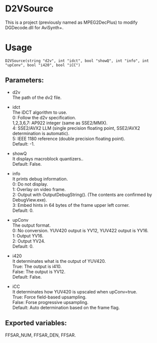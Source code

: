 # D2VSource

This is a project (previously named as MPEG2DecPlus) to modify DGDecode.dll for AviSynth+.

# Usage

 ```
 D2VSource(string "d2v", int "idct", bool "showQ", int "info", int "upConv", bool "i420", bool "iCC")
 ```

## Parameters:

- d2v\
    The path of the dv2 file.
    
- idct\
    The iDCT algorithm to use.\
    0: Follow the d2v specification.\
    1,2,3,6,7: AP922 integer (same as SSE2/MMX).\
    4: SSE2/AVX2 LLM (single precision floating point, SSE2/AVX2 determination is automatic).\
    5: IEEE 1180 reference (double precision floating point).\
    Default: -1.
    
- showQ\
    It displays macroblock quantizers..\
    Default: False.
    
- info\
    It prints debug information.\
    0: Do not display.\
    1: Overlay on video frame.\
    2: Output with OutputDebugString(). (The contents are confirmed by DebugView.exe).\
    3: Embed hints in 64 bytes of the frame upper left corner.\
    Default: 0.
    
- upConv\
    The output format.\
    0: No conversion. YUV420 output is YV12, YUV422 output is YV16.\
    1: Output YV16.\
    2: Output YV24.\
    Default: 0.
    
- i420\
    It determinates what is the output of YUV420.\
    True: The output is i410.\
    False: The output is YV12.\
    Default: False.
    
- iCC\
    It determinates how YUV420 is upscaled when upConv=true.\
    True: Force field-based upsampling.\
    False: Forse progressive upsampling.\
    Default: Auto determination based on the frame flag.
    
## Exported variables:

FFSAR_NUM, FFSAR_DEN, FFSAR.
